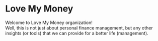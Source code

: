 # Love My Money

Welcome to Love My Money organization!  
Well, this is not just about personal finance management, but any other insights (or tools) that we can provide for a better life (management).
